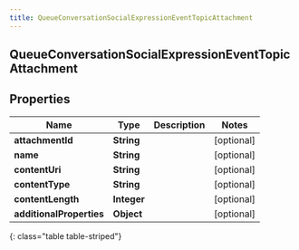 ```yaml
---
title: QueueConversationSocialExpressionEventTopicAttachment
---
```

## QueueConversationSocialExpressionEventTopicAttachment


## Properties

| Name | Type | Description | Notes |
| ------------ | ------------- | ------------- | ------------- |
| **attachmentId** | <!----><!---->**String**<!----> |  |  [optional] |
| **name** | <!----><!---->**String**<!----> |  |  [optional] |
| **contentUri** | <!----><!---->**String**<!----> |  |  [optional] |
| **contentType** | <!----><!---->**String**<!----> |  |  [optional] |
| **contentLength** | <!----><!---->**Integer**<!----> |  |  [optional] |
| **additionalProperties** | <!----><!---->**Object**<!----> |  |  [optional] |
{: class="table table-striped"}



